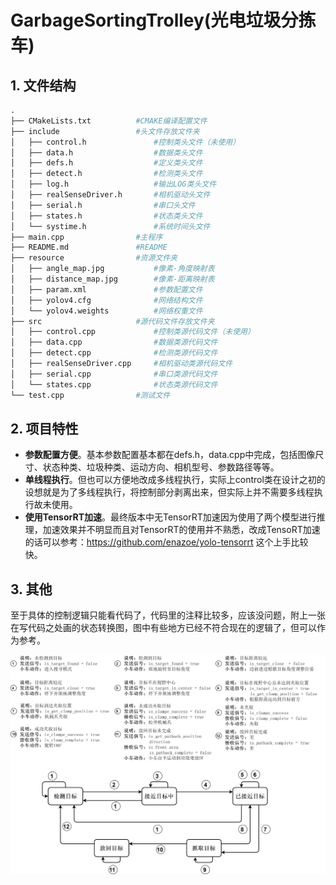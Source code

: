 # GarbageSortingTrolley(光电垃圾分拣车)

## 1. 文件结构
```python
.
├── CMakeLists.txt          #CMAKE编译配置文件
├── include                 #头文件存放文件夹
│   ├── control.h               #控制类头文件（未使用）
│   ├── data.h                  #数据类头文件
│   ├── defs.h                  #定义类头文件
│   ├── detect.h                #检测类头文件
│   ├── log.h                   #输出LOG类头文件
│   ├── realSenseDriver.h       #相机驱动头文件
│   ├── serial.h                #串口头文件
│   ├── states.h                #状态类头文件
│   └── systime.h               #系统时间头文件
├── main.cpp                #主程序
├── README.md               #README
├── resource                #资源文件夹
│   ├── angle_map.jpg           #像素-角度映射表
│   ├── distance_map.jpg        #像素-距离映射表
│   ├── param.xml               #参数配置文件
│   ├── yolov4.cfg              #网络结构文件
│   └── yolov4.weights          #网络权重文件
├── src                     #源代码文件存放文件夹
│   ├── control.cpp             #控制类源代码文件（未使用）
│   ├── data.cpp                #数据类源代码文件
│   ├── detect.cpp              #检测类源代码文件
│   ├── realSenseDriver.cpp     #相机驱动类源代码文件
│   ├── serial.cpp              #串口类源代码文件
│   └── states.cpp              #状态类源代码文件
└── test.cpp                #测试文件
```
## 2. 项目特性
-   **参数配置方便**。基本参数配置基本都在defs.h，data.cpp中完成，包括图像尺寸、状态种类、垃圾种类、运动方向、相机型号、参数路径等等。
-   **单线程执行**。但也可以方便地改成多线程执行，实际上control类在设计之初的设想就是为了多线程执行，将控制部分剥离出来，但实际上并不需要多线程执行故未使用。
-   **使用TensorRT加速**。最终版本中无TensorRT加速因为使用了两个模型进行推理，加速效果并不明显而且对TensorRT的使用并不熟悉，改成TensoRT加速的话可以参考：https://github.com/enazoe/yolo-tensorrt 这个上手比较快。
## 3. 其他
至于具体的控制逻辑只能看代码了，代码里的注释比较多，应该没问题，附上一张在写代码之处画的状态转换图，图中有些地方已经不符合现在的逻辑了，但可以作为参考。

![状态图](https://github.com/luojunhui1/GarbageSortingTrolley/blob/main/StatesMachine.png)
